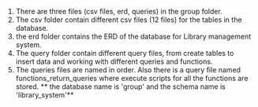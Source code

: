 

1. There are three files (csv files, erd, queries) in the group folder.
2. The csv folder contain different csv files (12 files)  for the tables in the database.
3. the erd folder contains the ERD of the database for Library management system.
4. The query folder contain different query files, from create tables to insert data and working with different queries and functions.
5. The queries files are named in order. Also there is a query file named functions_return_queries where execute scripts for all the functions are stored. 
** the database name is 'group' and the schema name is 'library_system'**